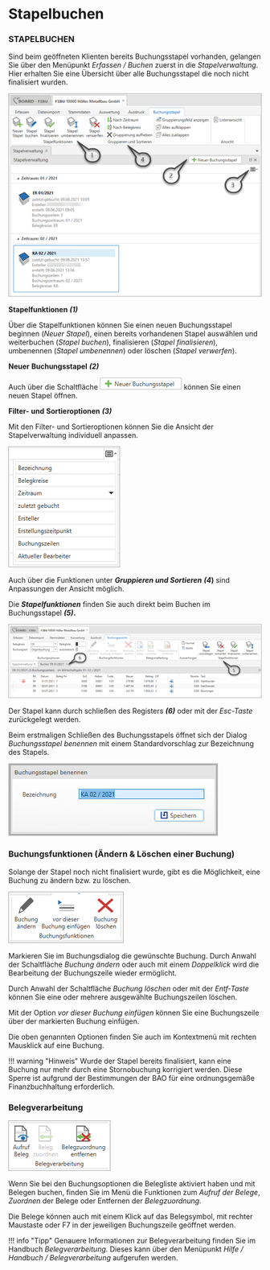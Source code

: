 # Stapelbuchen

### STAPELBUCHEN


Sind beim geöffneten Klienten bereits Buchungsstapel vorhanden, gelangen Sie über den Menüpunkt *Erfassen / Buchen* zuerst in die *Stapelverwaltung*. Hier erhalten Sie eine Übersicht über alle Buchungsstapel die noch nicht finalisiert wurden.


![Image](<img/NeuesElement28.png>)


**Stapelfunktionen** ***(1)***

Über die Stapelfunktionen können Sie einen neuen Buchungsstapel beginnen (*Neuer Stapel*), einen bereits vorhandenen Stapel auswählen und weiterbuchen (*Stapel buchen*), finalisieren (*Stapel finalisieren*), umbenennen (*Stapel umbenennen*) oder löschen (*Stapel verwerfen*).


**Neuer** **Buchungsstapel** ***(2)***

Auch über die Schaltfläche ![Image](<img/NeuesElement27.png>) können Sie einen neuen Stapel öffnen.


**Filter-** **und** **Sortieroptionen** ***(3)***

Mit den Filter- und Sortieroptionen können Sie die Ansicht der Stapelverwaltung individuell anpassen.


![Image](<img/NeuesElement26.png>)


Auch über die Funktionen unter ***Gruppieren und Sortieren*** ***(4*)** sind Anpassungen der Ansicht möglich.


Die ***Stapelfunktionen*** finden Sie auch direkt beim Buchen im Buchungsstapel ***(5)*.**


![Image](<img/NeuesElement25.png>)


Der Stapel kann durch schließen des Registers ***(6)*** oder mit der *Esc-Taste* zurückgelegt werden.


Beim erstmaligen Schließen des Buchungsstapels öffnet sich der Dialog *Buchungsstapel benennen* mit einem Standardvorschlag zur Bezeichnung des Stapels.


![Image](<img/NeuesElement24.png>)



### Buchungsfunktionen (Ändern \& Löschen einer Buchung)


Solange der Stapel noch nicht finalisiert wurde, gibt es die Möglichkeit, eine Buchung zu ändern bzw. zu löschen.



![Image](<img/NeuesElement23.png>)


Markieren Sie im Buchungsdialog die gewünschte Buchung. Durch Anwahl der Schaltfläche *Buchung ändern* oder auch mit einem *Doppelklick* wird die Bearbeitung der Buchungszeile wieder ermöglicht.

Durch Anwahl der Schaltfläche *Buchung löschen* oder mit der *Entf-Taste* können Sie eine oder mehrere ausgewählte Buchungszeilen löschen. 

Mit der Option *vor dieser Buchung einfügen* können Sie eine Buchungszeile über der markierten Buchung einfügen.

Die oben genannten Optionen finden Sie auch im Kontextmenü mit rechten Mausklick auf eine Buchung.



!!! warning "Hinweis"
    Wurde der Stapel bereits finalisiert, kann eine Buchung nur mehr durch eine Stornobuchung korrigiert werden. Diese Sperre ist aufgrund der Bestimmungen der BAO für eine ordnungsgemäße Finanzbuchhaltung erforderlich.



### Belegverarbeitung


![Image](<img/NeuesElement22.png>)


Wenn Sie bei den Buchungsoptionen die Belegliste aktiviert haben und mit Belegen buchen, finden Sie im Menü die Funktionen zum *Aufruf der Belege*, *Zuordnen* der Belege oder Entfernen der *Belegzuordnung.*

Die Belege können auch mit einem Klick auf das Belegsymbol, mit rechter Maustaste oder F7 in der jeweiligen Buchungszeile geöffnet werden.


!!! info "Tipp"
    Genauere Informationen zur Belegverarbeitung finden Sie im Handbuch *Belegverarbeitung.* Dieses kann über den Menüpunkt *Hilfe / Handbuch / Belegverarbeitung* aufgerufen werden.




